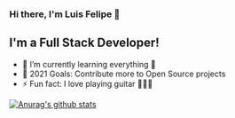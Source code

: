 ### Hi there, I'm Luis Felipe 👋

## I'm a Full Stack Developer! 

- 🌱 I’m currently learning everything 🤣
- 🥅 2021 Goals: Contribute more to Open Source projects
- ⚡ Fun fact: I love playing guitar 🎸🎸🎸

[![Anurag's github stats](https://github-readme-stats.vercel.app/apipipe2442anuraghazra)](https://github.com/anuraghazra/github-readme-stats)